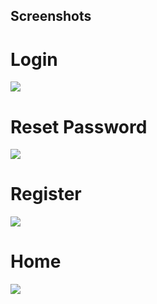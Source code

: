## Screenshots

# Login
![](https://imgur.com/RtNmEqT.png)

# Reset Password
![](https://imgur.com/6hFHHpL.png)

# Register
![](https://imgur.com/gF9TgqE.png)

# Home
![](https://imgur.com/wUUBWIt.png)
